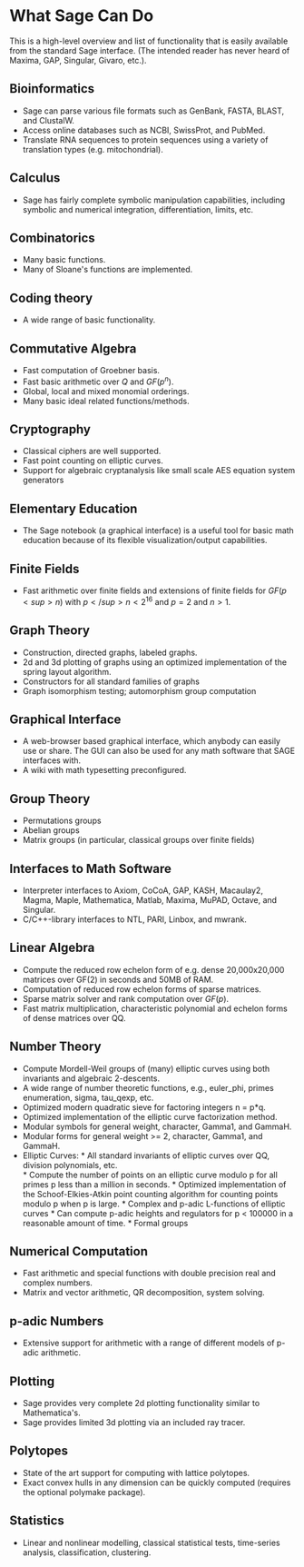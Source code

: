 

# What Sage Can Do

This is a high-level overview and list of functionality that is easily available from the standard Sage interface.  (The intended reader has never heard of Maxima, GAP, Singular, Givaro, etc.).  


## Bioinformatics

* Sage can parse various file formats such as GenBank, FASTA, BLAST, and ClustalW. 
* Access online databases such as NCBI, SwissProt, and PubMed. 
* Translate RNA sequences to protein sequences using a variety of translation types (e.g. mitochondrial). 

## Calculus

* Sage has fairly complete symbolic manipulation capabilities, including symbolic and numerical integration, differentiation, limits, etc. 

## Combinatorics

* Many basic functions. 
* Many of Sloane's functions are implemented. 

## Coding theory

* A wide range of basic functionality. 

## Commutative Algebra

* Fast computation of Groebner basis. 
* Fast basic arithmetic over $Q$ and $GF(p^n)$. 
* Global, local and mixed monomial orderings. 
* Many basic ideal related functions/methods. 

## Cryptography

* Classical ciphers are well supported. 
* Fast point counting on elliptic curves. 
* Support for algebraic cryptanalysis like small scale AES equation system generators 

## Elementary Education

* The Sage notebook (a graphical interface) is a useful tool for basic math education because of its flexible visualization/output capabilities. 

## Finite Fields

* Fast arithmetic over finite fields and extensions of finite fields for $GF(p<sup>n)$ with $p</sup>n < 2^{16}$ and $p=2$ and $n > 1$. 

## Graph Theory

* Construction, directed graphs, labeled graphs. 
* 2d and 3d plotting of graphs using an optimized implementation of the spring layout algorithm. 
* Constructors for all standard families of graphs 
* Graph isomorphism testing; automorphism group computation 

## Graphical Interface

* A web-browser based graphical interface, which anybody can easily use or share.  The GUI can also be used for any math software that SAGE interfaces with.  
* A wiki with math typesetting preconfigured.  

## Group Theory

* Permutations groups 
* Abelian groups 
* Matrix groups (in particular, classical groups over finite fields) 

## Interfaces to Math Software

* Interpreter interfaces to Axiom, CoCoA, GAP, KASH, Macaulay2, Magma, Maple, Mathematica, Matlab, Maxima, MuPAD, Octave, and Singular. 
* C/C++-library interfaces to NTL, PARI, Linbox, and mwrank. 

## Linear Algebra

* Compute the reduced row echelon form of e.g. dense 20,000x20,000 matrices over GF(2) in seconds and 50MB of RAM. 
* Computation of reduced row echelon forms of sparse matrices. 
* Sparse matrix solver and rank computation over $GF(p)$. 
* Fast matrix multiplication, characteristic polynomial and echelon forms of dense matrices over QQ. 

## Number Theory

* Compute Mordell-Weil groups of (many) elliptic curves using both invariants and algebraic 2-descents. 
* A wide range of number theoretic functions, e.g., euler_phi, primes enumeration, sigma, tau_qexp, etc.  
* Optimized modern quadratic sieve for factoring integers n = p*q. 
* Optimized implementation of the elliptic curve factorization method. 
* Modular symbols for general weight, character, Gamma1, and GammaH. 
* Modular forms for general weight >= 2, character, Gamma1, and GammaH. 
* Elliptic Curves: 
         * All standard invariants of elliptic curves over QQ, division polynomials, etc.  
         * Compute the number of points on an elliptic curve modulo p for all primes p less than a million in seconds. 
         * Optimized implementation of the Schoof-Elkies-Atkin point counting algorithm for counting points modulo p when p is large. 
         * Complex and p-adic L-functions of elliptic curves 
         * Can compute p-adic heights and regulators for p < 100000 in a reasonable amount of time. 
         * Formal groups 

## Numerical Computation

* Fast arithmetic and special functions with double precision real and complex numbers. 
* Matrix and vector arithmetic, QR decomposition, system solving. 

## p-adic Numbers

* Extensive support for arithmetic with a range of different models of p-adic arithmetic. 

## Plotting

* Sage provides very complete 2d plotting functionality similar to Mathematica's.  
* Sage provides limited 3d plotting via an included ray tracer.  

## Polytopes

* State of the art support for computing with lattice polytopes. 
* Exact convex hulls in any dimension can be quickly computed (requires the optional polymake package). 

## Statistics

* Linear and nonlinear modelling, classical statistical tests, time-series analysis, classification, clustering. 